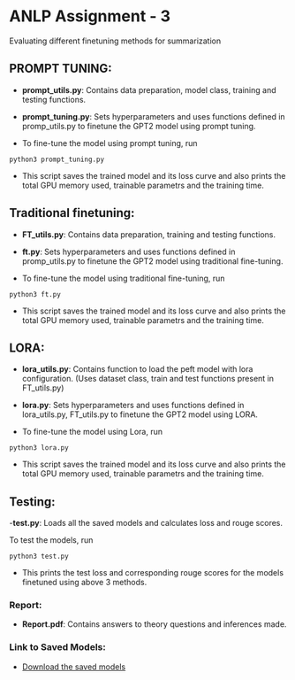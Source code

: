 # ANLP Assignment - 3

Evaluating different finetuning methods for summarization

## PROMPT TUNING:
- **prompt_utils.py**: Contains data preparation, model class, training and testing functions.
- **prompt_tuning.py**: Sets hyperparameters and uses functions defined in promp_utils.py to finetune the GPT2 model using prompt tuning. 

- To fine-tune the model using prompt tuning, run
```
python3 prompt_tuning.py
```
- This script saves the trained model and its loss curve and also prints the total GPU memory used, trainable parametrs and the training time.

## Traditional finetuning:
- **FT_utils.py**: Contains data preparation, training and testing functions.
- **ft.py**: Sets hyperparameters and uses functions defined in promp_utils.py to finetune the GPT2 model using traditional fine-tuning. 

- To fine-tune the model using traditional fine-tuning, run
```
python3 ft.py
```
- This script saves the trained model and its loss curve and also prints the total GPU memory used, trainable parametrs and the training time.

## LORA:
- **lora_utils.py**: Contains function to load the peft model with lora configuration. (Uses dataset class, train and test functions present in FT_utils.py)
- **lora.py**: Sets hyperparameters and uses functions defined in lora_utils.py, FT_utils.py to finetune the GPT2 model using LORA. 

- To fine-tune the model using Lora, run
```
python3 lora.py
```
- This script saves the trained model and its loss curve and also prints the total GPU memory used, trainable parametrs and the training time.

## Testing:
-**test.py**: Loads all the saved models and calculates loss and rouge scores.

To test the models, run
```
python3 test.py
```

- This prints the test loss and corresponding rouge scores for the models finetuned using above 3 methods.

### Report:
- **Report.pdf**: Contains answers to theory questions and inferences made.

### Link to Saved Models:
- [Download the saved models](https://iiitaphyd-my.sharepoint.com/:f:/g/personal/kukkapalli_shravya_students_iiit_ac_in/EuyQPmTy1OVLqRcHHCID0VcBdRcng2q9s-eQbG1J6y0QJw?e=BbP8Xn)